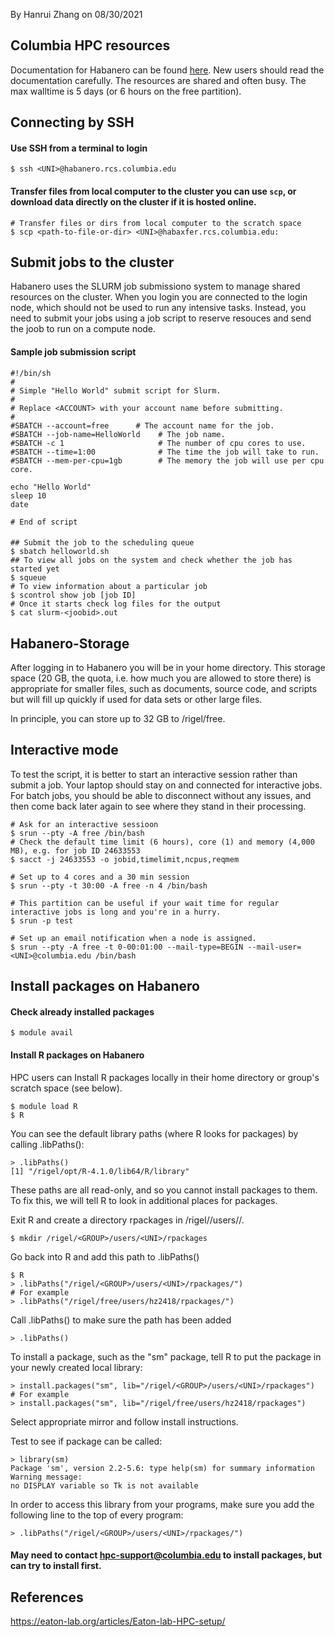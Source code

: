 By Hanrui Zhang on 08/30/2021


## Columbia HPC resources

Documentation for Habanero can be found [here](https://confluence.columbia.edu/confluence/display/rcs/Habanero+HPC+Cluster+User+Documentation). New users should read the documentation carefully. The resources are shared and often busy. The max walltime is 5 days (or 6 hours on the free partition).

## Connecting by SSH
#### Use SSH from a terminal to login
```
$ ssh <UNI>@habanero.rcs.columbia.edu
```

#### Transfer files from local computer to the cluster you can use `scp`, or download data directly on the cluster if it is hosted online.
```
# Transfer files or dirs from local computer to the scratch space
$ scp <path-to-file-or-dir> <UNI>@habaxfer.rcs.columbia.edu:
```

## Submit jobs to the cluster
Habanero uses the SLURM job submissiono system to manage shared resources on the cluster. When you login you are connected to the login node, which should not be used to run any intensive tasks. Instead, you need to submit your jobs using a job script to reserve resouces and send the joob to run on a compute node.

#### Sample job submission script
```
#!/bin/sh
#
# Simple "Hello World" submit script for Slurm.
#
# Replace <ACCOUNT> with your account name before submitting.
#
#SBATCH --account=free      # The account name for the job.
#SBATCH --job-name=HelloWorld    # The job name.
#SBATCH -c 1                     # The number of cpu cores to use.
#SBATCH --time=1:00              # The time the job will take to run.
#SBATCH --mem-per-cpu=1gb        # The memory the job will use per cpu core.

echo "Hello World"
sleep 10
date

# End of script
```

#### 
```
## Submit the job to the scheduling queue
$ sbatch helloworld.sh
## To view all jobs on the system and check whether the job has started yet
$ squeue 
# To view information about a particular job
$ scontrol show job [job ID]
# Once it starts check log files for the output
$ cat slurm-<joobid>.out
```
## Habanero-Storage
After logging in to Habanero you will be in your home directory. This storage space (20 GB, the quota, i.e. how much you are allowed to store there) is appropriate for smaller files, such as documents, source code, and scripts but will fill up quickly if used for data sets or other large files.

In principle, you can store up to 32 GB to /rigel/free.



## Interactive mode
To test the script, it is better to start an interactive session rather than submit a job. Your laptop should stay on and connected for interactive jobs. For batch jobs, you should be able to disconnect without any issues, and then come back later again to see where they stand in their processing.
 
```
# Ask for an interactive sessioon
$ srun --pty -A free /bin/bash
# Check the default time limit (6 hours), core (1) and memory (4,000 MB), e.g. for job ID 24633553
$ sacct -j 24633553 -o jobid,timelimit,ncpus,reqmem

# Set up to 4 cores and a 30 min session
$ srun --pty -t 30:00 -A free -n 4 /bin/bash 

# This partition can be useful if your wait time for regular interactive jobs is long and you're in a hurry.
$ srun -p test

# Set up an email notification when a node is assigned.
$ srun --pty -A free -t 0-00:01:00 --mail-type=BEGIN --mail-user=<UNI>@columbia.edu /bin/bash

```
## Install packages on Habanero
#### Check already installed packages
```
$ module avail
```
#### Install R packages on Habanero
HPC users can Install R packages locally in their home directory or group's scratch space (see below).   

```
$ module load R
$ R
```
You can see the default library paths (where R looks for packages) by calling .libPaths():    

```
> .libPaths()
[1] "/rigel/opt/R-4.1.0/lib64/R/library"
```
These paths are all read-only, and so you cannot install packages to them. To fix this, we will tell R to look in additional places for packages.

Exit R and create a directory rpackages in /rigel/<GROUP>/users/<UNI>/.
```
$ mkdir /rigel/<GROUP>/users/<UNI>/rpackages
```

Go back into R and add this path to .libPaths()  
     
```
$ R
> .libPaths("/rigel/<GROUP>/users/<UNI>/rpackages/")
# For example  
> .libPaths("/rigel/free/users/hz2418/rpackages/")
```

Call .libPaths() to make sure the path has been added    

```
> .libPaths()
```

To install a package, such as the "sm" package, tell R to put the package in your newly created local library:    

```
> install.packages("sm", lib="/rigel/<GROUP>/users/<UNI>/rpackages")
# For example
> install.packages("sm", lib="/rigel/free/users/hz2418/rpackages")
```

Select appropriate mirror and follow install instructions.   

Test to see if package can be called:     
 
```
> library(sm)
Package 'sm', version 2.2-5.6: type help(sm) for summary information
Warning message:
no DISPLAY variable so Tk is not available
```

In order to access this library from your programs, make sure you add the following line to the top of every program:   
    
```
> .libPaths("/rigel/<GROUP>/users/<UNI>/rpackages/")

```




#### May need to contact hpc-support@columbia.edu to install packages, but can try to install first.



## References
https://eaton-lab.org/articles/Eaton-lab-HPC-setup/

 
